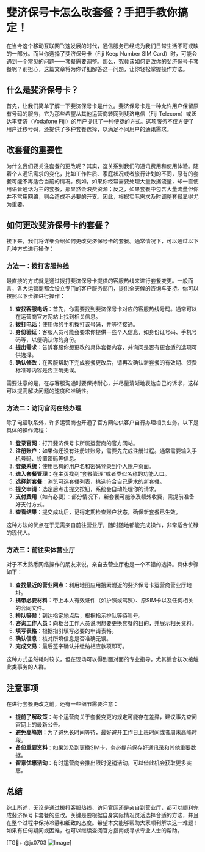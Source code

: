 # 斐济保号卡怎么改套餐？手把手教你搞定！

在当今这个移动互联网飞速发展的时代，通信服务已经成为我们日常生活不可或缺的一部分。而当你选择了斐济保号卡（Fiji Keep Number SIM Card）时，可能会遇到一个常见的问题——套餐需要调整。那么，究竟该如何更改你的斐济保号卡套餐呢？别担心，这篇文章将为你详细解答这一问题，让你轻松掌握操作方法。

## 什么是斐济保号卡？

首先，让我们简单了解一下斐济保号卡是什么。斐济保号卡是一种允许用户保留原有号码的服务，它为那些希望从其他运营商转网到斐济电信（Fiji Telecom）或沃达丰斐济（Vodafone Fiji）的用户提供了一种便捷的方式。这项服务不仅方便了用户迁移号码，还提供了多种套餐选择，以满足不同用户的通讯需求。

## 改套餐的重要性

为什么我们要关注套餐的更改呢？其实，这关系到我们的通讯费用和使用体验。随着个人通讯需求的变化，比如工作性质、家庭状况或者旅行计划的不同，原有的套餐可能不再适合当前的情况。例如，如果你经常需要处理大量数据流量，却一直使用语音通话为主的套餐，那显然会浪费资源；反之，如果套餐中包含大量流量但你并不常用网络，则会造成不必要的开支。因此，根据实际需求及时调整套餐显得尤为重要。

## 如何更改斐济保号卡的套餐？

接下来，我们将详细介绍如何更改斐济保号卡的套餐。通常情况下，可以通过以下几种方式进行操作：

### 方法一：拨打客服热线

最直接的方式就是通过拨打斐济保号卡提供的客服热线来进行套餐变更。一般而言，各大运营商都会设立专门的客户服务部门，提供全天候的咨询与支持。你可以按照以下步骤进行操作：

1. **查找客服电话**：首先，你需要找到斐济保号卡对应的客服热线号码。通常可以在运营商官方网站上找到相关信息。
2. **拨打电话**：使用你的手机拨打该号码，并等待接通。
3. **身份验证**：客服人员可能会要求你提供一些个人信息，如身份证号码、手机号码等，以便确认你的身份。
4. **提出需求**：告诉客服你想更改的具体套餐内容，并询问是否有更合适的选项可供选择。
5. **确认修改**：在客服帮助下完成套餐更改后，请再次确认新套餐的有效期、资费标准等内容是否正确无误。

需要注意的是，在与客服沟通时要保持耐心，并尽量清晰地表达自己的诉求，这样可以提高解决问题的速度和准确性。

### 方法二：访问官网在线办理

除了电话联系外，许多运营商也开通了官方网站供客户自行办理相关业务。以下是具体的操作流程：

1. **登录官网**：打开斐济保号卡所属运营商的官方网站。
2. **注册账户**：如果你还没有注册过账号，需要先完成注册过程。通常需要输入手机号码、设置密码等信息。
3. **登录系统**：使用已有的用户名和密码登录到个人账户页面。
4. **进入套餐管理**：在主页找到“套餐管理”或者类似名称的功能入口。
5. **选择新套餐**：浏览可选套餐列表，挑选符合自己需求的新套餐。
6. **提交申请**：选定后点击提交按钮，系统会自动处理你的请求。
7. **支付费用**（如有必要）：部分情况下，新套餐可能涉及额外收费，需提前准备好支付方式。
8. **查看结果**：提交成功后，记得定期检查账户状态，确保新套餐已生效。

这种方法的优点在于无需亲自前往营业厅，随时随地都能完成操作，非常适合忙碌的现代人。

### 方法三：前往实体营业厅

对于不太熟悉网络操作的朋友来说，亲自去营业厅也是一个不错的选择。具体步骤如下：

1. **查找最近的营业网点**：利用地图应用搜索附近的斐济保号卡运营商营业厅地址。
2. **携带必要材料**：带上本人有效证件（如护照或驾照）、原SIM卡以及任何相关的合同文件。
3. **排队等候**：到达指定地点后，根据指示排队等待叫号。
4. **咨询工作人员**：向柜台工作人员说明想要更换套餐的目的，并展示相关资料。
5. **填写表格**：根据指引填写必要的申请表格。
6. **确认信息**：核对所填信息是否准确无误。
7. **完成交易**：最后签字确认并缴纳相应款项即可。

这种方式虽然耗时较长，但在现场可以得到面对面的专业指导，尤其适合初次接触此类事务的人群。

## 注意事项

在进行套餐更改之前，还有一些细节需要注意：

- **提前了解政策**：每个运营商关于套餐变更的规定可能存在差异，建议事先查阅官网上的最新公告。
- **避免高峰期**：为了避免长时间等待，最好避开工作日上班时间或者周末高峰时段。
- **备份重要资料**：如果涉及到更换SIM卡，务必提前保存好通讯录和其他重要数据。
- **留意优惠活动**：有时运营商会推出限时促销活动，可以借此机会获取更多实惠。

## 总结

综上所述，无论是通过拨打客服热线、访问官网还是亲自到营业厅，都可以顺利完成斐济保号卡套餐的更改。关键是要根据自身实际情况灵活选择合适的方法，并且在整个过程中保持冷静和细致的态度。希望本文能够帮助大家顺利解决这一难题！如果有任何疑问或困难，也可以继续查阅官方指南或寻求专业人士的帮助。

[TG💪+ @jx0703 ![Image](https://github.com/user-attachments/assets/dbca1d08-cadb-493c-b0ec-ad6f7a83f270)]